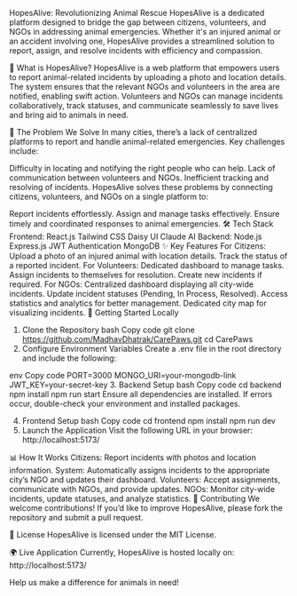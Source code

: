HopesAlive: Revolutionizing Animal Rescue
HopesAlive is a dedicated platform designed to bridge the gap between citizens, volunteers, and NGOs in addressing animal emergencies. Whether it's an injured animal or an accident involving one, HopesAlive provides a streamlined solution to report, assign, and resolve incidents with efficiency and compassion.

🐾 What is HopesAlive?
HopesAlive is a web platform that empowers users to report animal-related incidents by uploading a photo and location details. The system ensures that the relevant NGOs and volunteers in the area are notified, enabling swift action. Volunteers and NGOs can manage incidents collaboratively, track statuses, and communicate seamlessly to save lives and bring aid to animals in need.

🌟 The Problem We Solve
In many cities, there’s a lack of centralized platforms to report and handle animal-related emergencies. Key challenges include:

Difficulty in locating and notifying the right people who can help.
Lack of communication between volunteers and NGOs.
Inefficient tracking and resolving of incidents.
HopesAlive solves these problems by connecting citizens, volunteers, and NGOs on a single platform to:

Report incidents effortlessly.
Assign and manage tasks effectively.
Ensure timely and coordinated responses to animal emergencies.
🛠️ Tech Stack
Frontend:
React.js
Tailwind CSS
Daisy UI
Claude AI
Backend:
Node.js
Express.js
JWT Authentication
MongoDB
✨ Key Features
For Citizens:
Upload a photo of an injured animal with location details.
Track the status of a reported incident.
For Volunteers:
Dedicated dashboard to manage tasks.
Assign incidents to themselves for resolution.
Create new incidents if required.
For NGOs:
Centralized dashboard displaying all city-wide incidents.
Update incident statuses (Pending, In Process, Resolved).
Access statistics and analytics for better management.
Dedicated city map for visualizing incidents.
🚀 Getting Started Locally
1. Clone the Repository
bash
Copy code
git clone https://github.com/MadhavDhatrak/CarePaws.git
cd CarePaws
2. Configure Environment Variables
Create a .env file in the root directory and include the following:

env
Copy code
PORT=3000
MONGO_URI=your-mongodb-link
JWT_KEY=your-secret-key
3. Backend Setup
bash
Copy code
cd backend
npm install
npm run start
Ensure all dependencies are installed. If errors occur, double-check your environment and installed packages.

4. Frontend Setup
bash
Copy code
cd frontend
npm install
npm run dev
5. Launch the Application
Visit the following URL in your browser:
http://localhost:5173/

📊 How It Works
Citizens: Report incidents with photos and location information.
System: Automatically assigns incidents to the appropriate city’s NGO and updates their dashboard.
Volunteers: Accept assignments, communicate with NGOs, and provide updates.
NGOs: Monitor city-wide incidents, update statuses, and analyze statistics.
🤝 Contributing
We welcome contributions! If you’d like to improve HopesAlive, please fork the repository and submit a pull request.

📜 License
HopesAlive is licensed under the MIT License.

🌍 Live Application
Currently, HopesAlive is hosted locally on:
http://localhost:5173/

Help us make a difference for animals in need!
